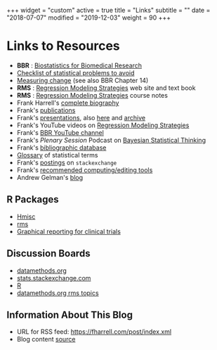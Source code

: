 +++
widget = "custom"
active = true
title = "Links"
subtitle = ""
date = "2018-07-07"
modified = "2019-12-03"
weight = 90
+++
# Links to Resources

-   **BBR** : [Biostatistics for Biomedical Research](http://hbiostat.org/bbr)
-   [Checklist of statistical problems to avoid](http://biostat.mc.vanderbilt.edu/ManuscriptChecklist)
-   [Measuring change](http://biostat.mc.vanderbilt.edu/MeasureChange) (see also BBR Chapter 14)
-   **RMS** : [Regression Modeling
    Strategies](http://biostat.mc.vanderbilt.edu/rms) web site and
    text book
-   **RMS** : [Regression Modeling Strategies](http://hbiostat.org/doc/rms.pdf) course notes          
-   Frank Harrell's [complete biography](http://biostat.mc.vanderbilt.edu/FrankHarrell)
-   Frank's [publications](https://www.zotero.org/groups/feh/items/q/Harrell)
-   Frank's [presentations](https://fharrell.com/#talks), also [here](http://hbiostat.org/talks) and [archive](http://biostat.mc.vanderbilt.edu/FHHandouts)
-   Frank's YouTube videos on [Regression Modeling
    Strategies](https://www.youtube.com/channel/UC2qvW5vuAZm91-KIV4Y83MQ)
-   Frank's [BBR YouTube channel](https://www.youtube.com/channel/UC-o_ZZ0tuFUYn8e8rf-QURA)
-   Frank's _Plenary Session_ Podcast on [Bayesian Statistical Thinking](https://soundcloud.com/plenarysession/206-heart-failure-choosing-a-specialty-the-bayesian-approach-with-dr-frank-harrell)
-   Frank's [bibliographic database](https://www.zotero.org/groups/feh/items)
-   [Glossary](http://hbiostat.org/doc/glossary.pdf) of statistical terms
-   Frank's [postings](http://stats.stackexchange.com/users/4253) on
    `stackexchange`
-   Frank's [recommended computing/editing tools](http://biostat.mc.vanderbilt.edu/FHTools)
-   Andrew Gelman's [blog](http://andrewgelman.com/)

## R Packages
-   [Hmisc](http://biostat.mc.vanderbilt.edu/Hmisc)
-   [rms](http://biostat.mc.vanderbilt.edu/Rrms)
-   [Graphical reporting for clinical trials](http://biostat.mc.vanderbilt.edu/RCTGraphics)

## Discussion Boards

-   [datamethods.org](http://datamethods.org)
-   [stats.stackexchange.com](http://stats.stackexchange.com/)
-   [R](http://stackoverflow.com/questions/tagged/r)
-   [datamethods.org rms topics](https://discourse.datamethods.org/search?q=tags%3Arms)

## Information About This Blog

-   URL for RSS feed: https://fharrell.com/post/index.xml
-   Blog content [source](https://github.com/harrelfe/blogdown)
